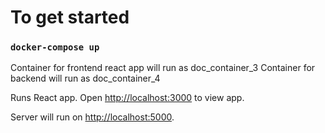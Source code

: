 # To get started


### `docker-compose up`

Container for frontend react app will run as doc_container_3
Container for backend will run as doc_container_4



Runs React app.
Open [http://localhost:3000](http://localhost:3000) to view app.


Server will run on [http://localhost:5000](http://localhost:5000).
